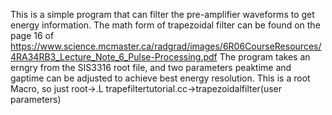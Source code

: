 This is a simple program that can filter the pre-amplifier waveforms to get energy information.
The math form of trapezoidal filter can be found on the page 16 of https://www.science.mcmaster.ca/radgrad/images/6R06CourseResources/4RA34RB3_Lecture_Note_6_Pulse-Processing.pdf
The program takes an erngry from the SIS3316 root file, and two parameters peaktime and gaptime can be adjusted to achieve best energy resolution.
This is a root Macro, so just root->.L trapefiltertutorial.cc->trapezoidalfilter(user parameters)

